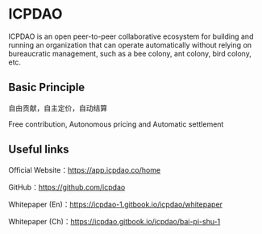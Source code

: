 # ICPDAO
ICPDAO is an open peer-to-peer collaborative ecosystem for building and running an organization that can operate automatically without relying on bureaucratic management, such as a bee colony, ant colony, bird colony, etc.

## Basic Principle
自由贡献，自主定价，自动结算

Free contribution, Autonomous pricing and Automatic settlement 


## Useful links
Official Website：https://app.icpdao.co/home

GitHub：https://github.com/icpdao

Whitepaper (En)：https://icpdao-1.gitbook.io/icpdao/whitepaper

Whitepaper (Ch)：https://icpdao.gitbook.io/icpdao/bai-pi-shu-1
